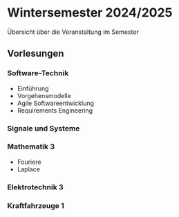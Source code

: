 # Wintersemester 2024/2025

Übersicht über die Veranstaltung im Semester

## Vorlesungen

### Software-Technik

- Einführung
- Vorgehensmodelle
- Agile Softwareentwicklung
- Requirements Engineering

### Signale und Systeme

### Mathematik 3

- Fouriere
- Laplace

### Elektrotechnik 3

### Kraftfahrzeuge 1

